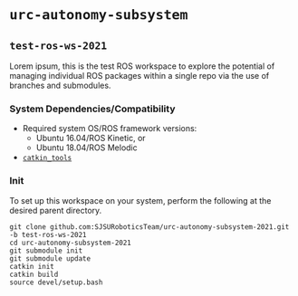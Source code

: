 # `urc-autonomy-subsystem`
## `test-ros-ws-2021`

Lorem ipsum, this is the test ROS workspace to explore the potential of managing individual ROS packages within a single repo via the use of branches and submodules. 

### System Dependencies/Compatibility
* Required system OS/ROS framework versions:
    * Ubuntu 16.04/ROS Kinetic, or
    * Ubuntu 18.04/ROS Melodic
* [`catkin_tools`](https://catkin-tools.readthedocs.io/en/latest/installing.html)

### Init

To set up this workspace on your system, perform the following at the desired parent directory.
```
git clone github.com:SJSURoboticsTeam/urc-autonomy-subsystem-2021.git -b test-ros-ws-2021
cd urc-autonomy-subsystem-2021
git submodule init
git submodule update
catkin init
catkin build
source devel/setup.bash
```
